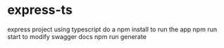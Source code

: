 # express-ts
express project using typescript
do a npm install
to run the app 
        npm run start
 to modify swagger docs 
          npm run generate
